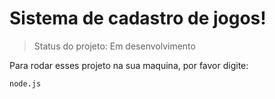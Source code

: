 # Sistema de cadastro de jogos!

>Status do projeto: Em desenvolvimento

Para rodar esses projeto na sua maquina, por favor digite:

```
node.js
```
